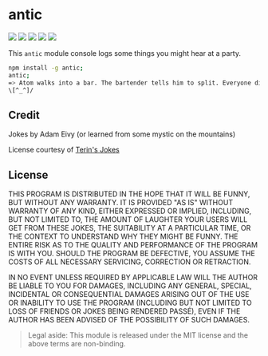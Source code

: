 # antic

[![](http://img.shields.io/gratipay/antic.svg?style=flat)](https://gratipay.com/antic)
[![](http://img.shields.io/npm/dm/antic.svg?style=flat)](https://www.npmjs.org/package/antic)
[![](http://img.shields.io/npm/v/antic.svg?style=flat)](https://www.npmjs.org/package/antic)
[![](http://img.shields.io/codeclimate/github/atomantic/antic.svg?style=flat)](https://codeclimate.com/github/atomantic/antic)
[![](http://img.shields.io/david/atomantic/antic.svg?style=flat)](https://www.npmjs.org/package/antic)

This `antic` module console logs some things you might hear at a party.

```bash
npm install -g antic;
antic;
=> Atom walks into a bar. The bartender tells him to split. Everyone dies.
\[^_^]/
```

## Credit

Jokes by Adam Eivy (or learned from some mystic on the mountains)

License courtesy of [Terin's Jokes](https://github.com/terinjokes/terinjokes)

## License
THIS PROGRAM IS DISTRIBUTED IN THE HOPE THAT IT WILL BE FUNNY, BUT WITHOUT ANY
WARRANTY. IT IS PROVIDED "AS IS" WITHOUT WARRANTY OF ANY KIND, EITHER EXPRESSED
OR IMPLIED, INCLUDING, BUT NOT LIMITED TO, THE AMOUNT OF LAUGHTER YOUR USERS
WILL GET FROM THESE JOKES, THE SUITABILITY AT A PARTICULAR TIME, OR THE CONTEXT
TO UNDERSTAND WHY THEY MIGHT BE FUNNY. THE ENTIRE RISK AS TO THE QUALITY AND
PERFORMANCE OF THE PROGRAM IS WITH YOU. SHOULD THE PROGRAM BE DEFECTIVE, YOU
ASSUME THE COSTS OF ALL NECESSARY SERVICING, CORRECTION OR RETRACTION.

IN NO EVENT UNLESS REQUIRED BY APPLICABLE LAW WILL THE AUTHOR BE LIABLE TO YOU
FOR DAMAGES, INCLUDING ANY GENERAL, SPECIAL, INCIDENTAL OR CONSEQUENTIAL
DAMAGES ARISING OUT OF THE USE OR INABILITY TO USE THE PROGRAM (INCLUDING BUT
NOT LIMITED TO LOSS OF FRIENDS OR JOKES BEING RENDERED PASSÉ), EVEN IF THE
AUTHOR HAS BEEN ADVISED OF THE POSSIBILITY OF SUCH DAMAGES.

> Legal aside: This module is released under the MIT license and the above
terms are non-binding.
